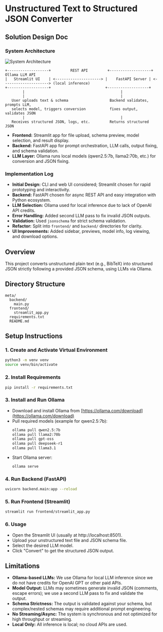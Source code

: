# Unstructured Text to Structured JSON Converter

## Solution Design Doc

### System Architecture

![System Architecture](images/streamlit_fastapi_ollama_flowchart.png)

```
+-------------------+         REST API         +-------------------+         Ollama LLM API
|   Streamlit UI    | <---------------------> |    FastAPI Server | <---------------------> (local inference)
+-------------------+                         +-------------------+
        |                                            |
        |                                            |
   User uploads text & schema                   Backend validates, prompts LLM,
   selects model, triggers conversion           fixes output, validates JSON
        |                                            |
   Receives structured JSON, logs, etc.         Returns structured JSON
```

- **Frontend:** Streamlit app for file upload, schema preview, model selection, and result display.
- **Backend:** FastAPI app for prompt orchestration, LLM calls, output fixing, and schema validation.
- **LLM Layer:** Ollama runs local models (qwen2.5:7b, llama2:70b, etc.) for conversion and JSON fixing.

### Implementation Log

- **Initial Design:** CLI and web UI considered; Streamlit chosen for rapid prototyping and interactivity.
- **Backend:** FastAPI chosen for async REST API and easy integration with Python ecosystem.
- **LLM Selection:** Ollama used for local inference due to lack of OpenAI API credits.
- **Error Handling:** Added second LLM pass to fix invalid JSON outputs.
- **Validation:** Used `jsonschema` for strict schema validation.
- **Refactor:** Split into `frontend/` and `backend/` directories for clarity.
- **UI Improvements:** Added sidebar, previews, model info, log viewing, and download options.

## Overview

This project converts unstructured plain text (e.g., BibTeX) into structured JSON strictly following a provided JSON schema, using LLMs via Ollama.

## Directory Structure

```
meta/
  backend/
    main.py
  frontend/
    streamlit_app.py
  requirements.txt
  README.md
```

## Setup Instructions

### 1. Create and Activate Virtual Environment

```bash
python3 -m venv venv
source venv/bin/activate
```

### 2. Install Requirements

```bash
pip install -r requirements.txt
```

### 3. Install and Run Ollama

- Download and install Ollama from [https://ollama.com/download](https://ollama.com/download)
- Pull required models (example for qwen2.5:7b):
  ```bash
  ollama pull qwen2.5:7b
  ollama pull llama2:70b
  ollama pull gpt-oss
  ollama pull deepseek-r1
  ollama pull llama3.1
  ```
- Start Ollama server:
  ```bash
  ollama serve
  ```

### 4. Run Backend (FastAPI)

```bash
uvicorn backend.main:app --reload
```

### 5. Run Frontend (Streamlit)

```bash
streamlit run frontend/streamlit_app.py
```

### 6. Usage

- Open the Streamlit UI (usually at http://localhost:8501).
- Upload your unstructured text file and JSON schema file.
- Select the desired LLM model.
- Click "Convert" to get the structured JSON output.

## Limitations

- **Ollama-based LLMs:** We use Ollama for local LLM inference since we do not have credits for OpenAI GPT or other paid APIs.
- **Model Output:** LLMs may sometimes generate invalid JSON (comments, escape errors); we use a second LLM pass to fix and validate the output.
- **Schema Strictness:** The output is validated against your schema, but complex/nested schemas may require additional prompt engineering.
- **No Streaming/Async:** The system is synchronous and not optimized for high throughput or streaming.
- **Local Only:** All inference is local; no cloud APIs are used.
